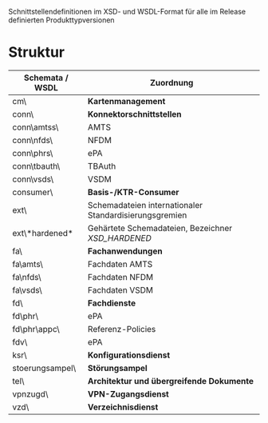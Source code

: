  Schnittstellendefinitionen im XSD- und WSDL-Format für alle im Release definierten Produkttypversionen

 # Struktur

| Schemata / WSDL   |Zuordnung 
|---                |---
|cm\                | __Kartenmanagement__
|conn\              | __Konnektorschnittstellen__
|conn\amtss\        | AMTS
|conn\nfds\         | NFDM
|conn\phrs\         | ePA
|conn\tbauth\       | TBAuth
|conn\vsds\         | VSDM
|consumer\          | __Basis-/KTR-Consumer__
|ext\          |Schemadateien internationaler Standardisierungsgremien
|ext\\\*hardened*   |Gehärtete Schemadateien, Bezeichner _XSD_HARDENED_
|fa\                |__Fachanwendungen__
|fa\amts\           |Fachdaten AMTS
|fa\nfds\           |Fachdaten NFDM
|fa\vsds\           |Fachdaten VSDM
|fd\                |__Fachdienste__
|fd\phr\            |ePA
|fd\phr\appc\       |Referenz-Policies
|fdv\               |ePA
|ksr\               |__Konfigurationsdienst__
|stoerungsampel\    |__Störungsampel__
|tel\               |__Architektur und übergreifende Dokumente__
|vpnzugd\           |__VPN-Zugangsdienst__
|vzd\               |__Verzeichnisdienst__
